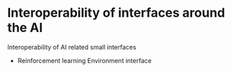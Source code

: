 Interoperability of interfaces around the AI
============================================

Interoperability of AI related small interfaces

- Reinforcement learning Environment interface

